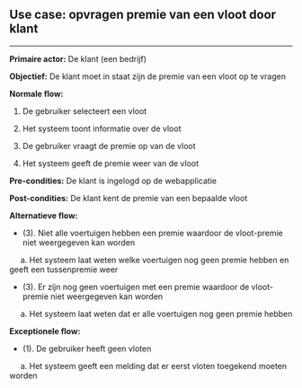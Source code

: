 
## Use case: opvragen premie van een vloot door klant
---

**Primaire actor:** De klant (een bedrijf)

**Objectief:** De klant moet in staat zijn de premie van een vloot op te vragen

**Normale flow:**


1. De gebruiker selecteert een vloot

2. Het systeem toont informatie over de vloot

3. De gebruiker vraagt de premie op van de vloot

4. Het systeem geeft de premie weer van de vloot


**Pre-condities:** De klant is ingelogd op de webapplicatie

**Post-condities:** De klant kent de premie van een bepaalde vloot

**Alternatieve flow:**
* (3). Niet alle voertuigen hebben een premie waardoor de vloot-premie niet weergegeven kan worden

&nbsp;&nbsp;&nbsp;&nbsp; a. Het systeem laat weten welke voertuigen nog geen premie hebben en geeft een tussenpremie weer

* (3). Er zijn nog geen voertuigen met een premie waardoor de vloot-premie niet weergegeven kan worden

&nbsp;&nbsp;&nbsp;&nbsp; a. Het systeem laat weten dat er alle voertuigen nog geen premie hebben


**Exceptionele flow:**
* (1). De gebruiker heeft geen vloten

&nbsp;&nbsp;&nbsp;&nbsp; a. Het systeem geeft een melding dat er eerst vloten toegekend moeten worden
